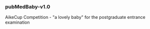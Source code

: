 ### pubMedBaby-v1.0

AikeCup Competition - "a lovely baby" for the postgraduate entrance examination
